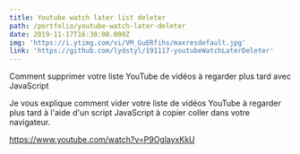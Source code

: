```yaml
---
title: Youtube watch later list deleter
path: /portfolio/youtube-watch-later-deleter
date: 2019-11-17T16:30:00.000Z
img: 'https://i.ytimg.com/vi/VM_GuERfihs/maxresdefault.jpg'
link: 'https://github.com/lydstyl/191117-youtubeWatchLaterDeleter'
---
```

Comment supprimer votre liste YouTube de vidéos à regarder plus tard avec JavaScript

Je vous explique comment vider votre liste de vidéos YouTube à regarder plus tard à l'aide d'un script JavaScript à copier coller dans votre navigateur.

<https://www.youtube.com/watch?v=P9OglayxKkU>
